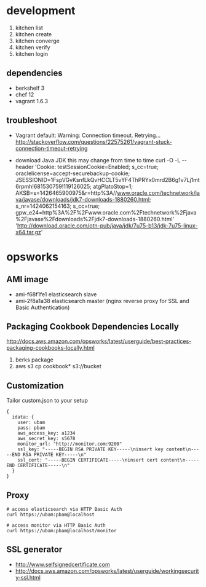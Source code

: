 # development

1. kitchen list
1. kitchen create
1. kitchen converge
1. kitchen verify
1. kitchen login

## dependencies

- berkshelf 3
- chef 12
- vagrant 1.6.3

## troubleshoot

- Vagrant
  default: Warning: Connection timeout. Retrying...
  http://stackoverflow.com/questions/22575261/vagrant-stuck-connection-timeout-retrying

- download Java JDK
  this may change from time to time
  curl -O -L --header 'Cookie: testSessionCookie=Enabled; s_cc=true; oraclelicense=accept-securebackup-cookie; JSESSIONID=1FspVGvKsnfLkQvHCCLT5vYF4ThPRYx0mrd2B6g1v7Lj1mt6rpmh!681530759!119126025; atgPlatoStop=1; AKSB=s=1426465900975&r=http%3A//www.oracle.com/technetwork/java/javase/downloads/jdk7-downloads-1880260.html; s_nr=1424062154163; s_cc=true; gpw_e24=http%3A%2F%2Fwww.oracle.com%2Ftechnetwork%2Fjava%2Fjavase%2Fdownloads%2Fjdk7-downloads-1880260.html' 'http://download.oracle.com/otn-pub/java/jdk/7u75-b13/jdk-7u75-linux-x64.tar.gz'

# opsworks

## AMI image

- ami-f68f1fe1  elasticsearch slave
- ami-2f8a1a38  elasticsearch master (nginx reverse proxy for SSL and Basic Authentication)

## Packaging Cookbook Dependencies Locally

http://docs.aws.amazon.com/opsworks/latest/userguide/best-practices-packaging-cookbooks-locally.html

1. berks package
1. aws s3 cp cookbook* s3://bucket

## Customization

Tailor custom.json to your setup

    {
      idata: {
        user: ubam
        pass: pbam
        aws_access_key: a1234
        aws_secret_key: s5678
        monitor_url: "http://monitor.com:9200"
        ssl_key: "-----BEGIN RSA PRIVATE KEY-----\ninsert key content\n-----END RSA PRIVATE KEY-----\n"
        ssl_cert: "-----BEGIN CERTIFICATE-----\ninsert cert content\n-----END CERTIFICATE-----\n"
      }
    }

## Proxy

    # access elasticsearch via HTTP Basic Auth
    curl https://ubam:pbam@localhost

    # access monitor via HTTP Basic Auth
    curl https://ubam:pbam@localhost/monitor

## SSL generator

- http://www.selfsignedcertificate.com
- http://docs.aws.amazon.com/opsworks/latest/userguide/workingsecurity-ssl.html
